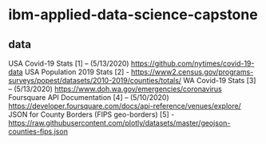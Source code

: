 # ibm-applied-data-science-capstone

## data
USA Covid-19 Stats [1] – (5/13/2020) https://github.com/nytimes/covid-19-data
USA Population 2019 Stats [2] - https://www2.census.gov/programs-surveys/popest/datasets/2010-2019/counties/totals/
WA Covid-19 Stats [3] – (5/13/2020) https://www.doh.wa.gov/emergencies/coronavirus
Foursquare API Documentation [4] – (5/10/2020) https://developer.foursquare.com/docs/api-reference/venues/explore/
JSON for County Borders (FIPS geo-borders) [5] - https://raw.githubusercontent.com/plotly/datasets/master/geojson-counties-fips.json
